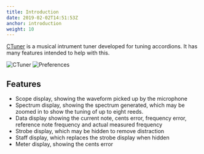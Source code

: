 ```yaml
---
title: Introduction
date: 2019-02-02T14:51:53Z
anchor: introduction
weight: 10
---
```


[CTuner][1] is a musical intrument tuner developed for tuning
accordions. It has many features intended to help with this.

![CTuner][2] ![Preferences][3]

## Features

 * Scope display, showing the waveform picked up by the microphone
 * Spectrum display, showing the spectrum generated, which may be
   zoomed in to show the tuning of up to eight reeds.
 * Data display showing the current note, cents error, frequency
   error, reference note frequency and actual measured frequency
 * Strobe display, which may be hidden to remove distraction
 * Staff display, which replaces the strobe display when hidden
 * Meter display, showing the cents error


 [1]: https://github.com/billthefarmer/ctuner
 [2]: images/Tuner-swift.png
 [3]: images/Tuner-preferences.png
